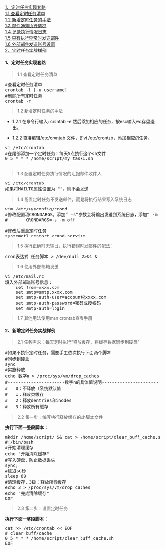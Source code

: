 <div class="mapInPage">
<a href="javascript:Client.windowScrollTo('anchor1');">1、定时任务实现套路</a><br/>
<a href="javascript:Client.windowScrollTo('anchor1.1');" class="addspace">1.1 查看定时任务清单</a><br/>
<a href="javascript:Client.windowScrollTo('anchor1.2');" class="addspace">1.2 新增定时任务的手法</a><br/>
<a href="javascript:Client.windowScrollTo('anchor1.3');" class="addspace">1.3 邮件通知执行情况</a><br/>
<a href="javascript:Client.windowScrollTo('anchor1.4');" class="addspace">1.4 记录执行情况日志</a><br/>
<a href="javascript:Client.windowScrollTo('anchor1.5');" class="addspace">1.5 只有执行异常时发送邮件</a><br/>
<a href="javascript:Client.windowScrollTo('anchor1.6');" class="addspace">1.6 外部邮件发送账号设置</a><br/>
<a href="javascript:Client.windowScrollTo('anchor2');">2、定时任务实战样例</a><br/>
</div>

#### 1、定时任务实现套路
>1.1 查看定时任务清单<label id="anchor1.1"></label>
<pre class="prettyprint lang-s">
#查看定时任务清单
crontab -l [-u username]
#删除所有定时任务
crontab -r
</pre>
>1.2 新增定时任务的手法<label id="anchor1.2"></label>

* 1.2.1 在命令行输入: crontab -e 然后添加相应的任务，按esc输入wq存盘退出。

* 1.2.2 直接编辑/etc/crontab 文件，即vi /etc/crontab，添加相应的任务。
<pre class="prettyprint lang-s">
vi /etc/crontab
#在尾部添加一个定时任务：每天5点执行这个sh文件
0 5 * * * /home/script/my_task1.sh 

</pre>

>1.3 配置定时任务执行情况的汇报邮件收件人<label id="anchor1.3"></label>
<pre class="prettyprint lang-s">
vi /etc/crontab 
如果将MAILTO属性设置为 ""，则不会发送
</pre>
>1.4 配置定时任务不发送邮件，而是将执行结果写入系统日志<label id="anchor1.4"></label>
<pre class="prettyprint lang-s">
vim /etc/sysconfig/crond
#修改配置项CRONDARGS，添加“ -s”参数会将输出发送到系统日志，添加“ -m off”参数将禁止crond发送作业输出的电子邮件
#		CRONDARGS=-s -m off

#修改后重启定时任务
systemctl restart crond.service
</pre>

>1.5 执行正确时无输出，执行错误时发邮件的配法：<label id="anchor1.5"></label>
<pre class="prettyprint lang-s">
cron表达式 任务脚本 > /dev/null 2>&1 &
</pre>
>1.6 使用外部邮箱发送<label id="anchor1.6"></label>
<pre class="prettyprint lang-s">
vi /etc/mail.rc
填入外部邮箱账号信息：
	set from=xxxx.com
	set smtp=smtp.xxxx.com  
	set smtp-auth-user=account@xxxx.com
	set smtp-auth-password=密码或授权码
	set smtp-auth=login 
</pre>
>1.7 其他用法使用man crontab查看手册
<label id="anchor2"></label>
#### 2、新增定时任务实战样例
>2.1 任务需求：每天定时执行“释放缓存，将缓存数据同步到硬盘”
<pre class="prettyprint lang-s">
#如果不执行定时任务，需要手工依次执行下面两个脚本
#同步到硬盘
sync
#实施释放 
echo 数字n > /proc/sys/vm/drop_caches
#----------------------数字n的具体值说明----------------------
#	0：不释放（系统默认值
#	1：释放页缓存
#	2：释放dentries和inodes
#	3：释放所有缓存
</pre>
		
>2.2 第一步：编写执行释放缓存的sh脚本文件

**执行下面一整段脚本：**
<pre class="prettyprint lang-s">
mkdir /home/script/ && cat > /home/script/clear_buff_cache.sh << EOF
#!/bin/bash
#开始清理缓存
echo "开始清除缓存"
#写入硬盘，防止数据丢失
sync;
#延迟60秒
sleep 60
#清理缓存，3级：释放所有缓存
echo 3 > /proc/sys/vm/drop_caches
echo "完成清除缓存"
EOF
</pre>
>2.3 第二步：设置定时任务

**执行下面一整段脚本：**
<pre class="prettyprint lang-s">
cat >> /etc/crontab << EOF
# clear buff/cache
0 5 * * * /home/script/clear_buff_cache.sh 
EOF
</pre>
